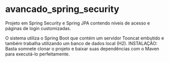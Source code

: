 # avancado_spring_security
Projeto em Spring Security e Spring JPA contendo níveis de acesso e páginas de login customizadas.

O sistema utiliza o Spring Boot que contém um servidor Tooncat embutido e também trabalha utilizando um banco de dados local (H2).
INSTALAÇÃO:
Basta somnete clonar o projeto e baixar suas dependências com o Maven para executá-lo perfeitamente.
